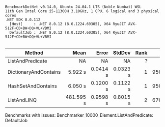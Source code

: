 ```

BenchmarkDotNet v0.14.0, Ubuntu 24.04.1 LTS (Noble Numbat) WSL
11th Gen Intel Core i5-11300H 3.10GHz, 1 CPU, 6 logical and 3 physical cores
.NET SDK 8.0.112
  [Host]     : .NET 8.0.12 (8.0.1224.60305), X64 RyuJIT AVX-512F+CD+BW+DQ+VL+VBMI
  DefaultJob : .NET 8.0.12 (8.0.1224.60305), X64 RyuJIT AVX-512F+CD+BW+DQ+VL+VBMI


```
| Method                | Mean      | Error    | StdDev   | Rank | Gen0       | Gen1       | Gen2      | Allocated |
|---------------------- |----------:|---------:|---------:|-----:|-----------:|-----------:|----------:|----------:|
| ListAndPredicate      |        NA |       NA |       NA |    ? |         NA |         NA |        NA |        NA |
| DictionaryAndContains |   5.922 s | 0.0414 s | 0.0323 s |    1 | 95000.0000 | 34000.0000 | 3000.0000 | 681.18 MB |
| HashSetAndContains    |   6.050 s | 0.1200 s | 0.1122 s |    1 | 95000.0000 | 34000.0000 | 3000.0000 | 660.53 MB |
| ListAndLINQ           | 481.595 s | 0.9598 s | 0.8015 s |    2 | 67000.0000 |  1000.0000 |         - | 334.56 MB |

Benchmarks with issues:
  Benchmarker_10000_Element.ListAndPredicate: DefaultJob
